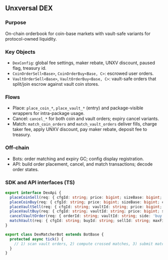 ## Unxversal DEX

### Purpose
On-chain orderbook for coin-base markets with vault-safe variants for protocol-owned liquidity.

### Key Objects
- `DexConfig`: global fee settings, maker rebate, UNXV discount, paused flag, treasury id.
- `CoinOrderSell<Base>`, `CoinOrderBuy<Base, C>`: escrowed user orders.
- `VaultOrderSell<Base>`, `VaultOrderBuy<Base, C>`: vault-safe orders that split/join escrow against vault coin stores.

### Flows
- Place: `place_coin_*`, `place_vault_*` (entry) and package-visible wrappers for intra-package usage.
- Cancel: `cancel_*` for both coin and vault orders; expiry cancel variants.
- Match: `match_coin_orders` and `match_vault_orders` deliver fills, charge taker fee, apply UNXV discount, pay maker rebate, deposit fee to treasury.

### Off-chain
- Bots: order matching and expiry GC; config display registration.
- API: build order placement, cancel, and match transactions; decode order states.

### SDK and API interfaces (TS)
```ts
export interface DexApi {
  placeCoinSell(req: { cfgId: string; price: bigint; sizeBase: bigint; baseCoin: string; expiryMs: bigint; }): Promise<TxBuildResult>;
  placeCoinBuy(req: { cfgId: string; price: bigint; sizeBase: bigint; collateralCoin: string; expiryMs: bigint; }): Promise<TxBuildResult>;
  placeVaultSell(req: { cfgId: string; vaultId: string; price: bigint; sizeBase: bigint; expiryMs: bigint; }): Promise<TxBuildResult>;
  placeVaultBuy(req: { cfgId: string; vaultId: string; price: bigint; sizeBase: bigint; expiryMs: bigint; }): Promise<TxBuildResult>;
  cancelVaultOrder(req: { orderId: string; vaultId: string; side: 'buy'|'sell'; }): Promise<TxBuildResult>;
  matchVault(req: { cfgId: string; buyId: string; sellId: string; maxFillBase: bigint; takerIsBuyer: boolean; bounds: { min: bigint; max: bigint }; buyerVaultId: string; sellerVaultId: string; unxvCoins?: string[]; }): Promise<TxBuildResult>;
}

export class DexMatcherBot extends BotBase {
  protected async tick() {
    // 1) scan vault orders, 2) compute crossed matches, 3) submit matchVault() txs
  }
}
```


